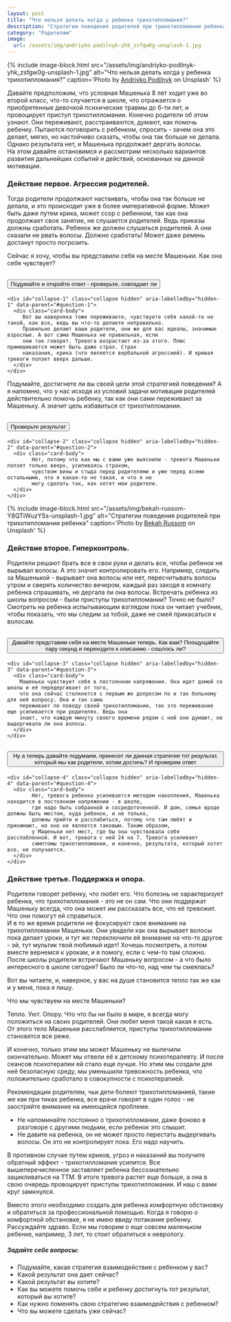 ```yaml
---
layout: post
title: "Что нельзя делать когда у ребенка трихотилломания?"
description: "Стратегии поведения родителей при трихотилломании ребенка"
category: "Родителям"
image:
  url: /assets/img/andriyko-podilnyk-yhk_zsfgw0g-unsplash-1.jpg
---
```

{% include image-block.html
src="/assets/img/andriyko-podilnyk-yhk_zsfgw0g-unsplash-1.jpg"
alt="Что нельзя делать когда у ребенка трихотилломания?"
caption='Photo by <a href="https://unsplash.com/@andriyko" rel="nofollow" >Andriyko Podilnyk</a> on Unsplash'
%}

Давайте предположим, что условная Машенька 8 лет ходит уже во второй класс, что-то случается в школе,
что отражается о приобретенные девочкой психические травмы до 6-ти лет, и провоцирует приступ трихотилломании.
Конечно родители об этом узнают. Они переживают, расстраиваются, думают, как помочь ребенку.
Пытаются поговорить с ребенком, спросить - зачем она это делает, мягко, но настойчиво сказать,
чтобы она так больше не делала. Однако результата нет, и Машенька продолжает дергать волосы.   
На этом давайте остановимся и рассмотрим несколько вариантов развития дальнейших событий и действий, основанных на
данной мотивации.

### Действие первое. Агрессия родителей.

Тогда родители продолжают настаивать, чтобы она так больше не делала, и это происходит уже в
более императивной форме. Может быть даже путем крика, может ссор с ребенком, так как она продолжает
свое занятие, не слушается родителей. Ведь приказы должны сработать. Ребенок же должен слушаться родителей.
А они сказали не рвать волосы. Должно сработать! Может даже ремень достанут просто погрозить.

Сейчас я хочу, чтобы вы представили себя на месте Машеньки. Как она себя чувствует?

<div class="accordion mb-1" id="question-1">
  <div class="card">
    <div class="card-header" id="hidden-1">
      <h2 class="mb-0 mt-0">
        <button class="btn btn-link btn-block text-left" type="button" data-bs-toggle="collapse" data-bs-target="#collapse-1" aria-expanded="true" aria-controls="collapseOne">
          Подумайте и откройте ответ - проверьте, совпадает ли
        </button>
      </h2>
    </div>

    <div id="collapse-1" class="collapse hidden" aria-labelledby="hidden-1" data-parent="#question-1">
      <div class="card-body">
         Вот вы наверняка тоже переживаете, чувствуете себя какой-то не такой, как все, ведь вы что-то делаете неправильно.
         Правильно делают ваши родители, они же для вас идеалы, значимые взрослые. А вот сама Машенька не правильная, если
         они так говорят. Тревога возрастает из-за этого. Плюс примешивается может быть даже страх. Страх
         наказания, крика (что является вербальной агрессией). И кривая тревоги ползет вверх дальше.     
      </div>
    </div>
  </div>
</div>

Подумайте, достигнете ли вы своей цели этой стратегией поведения? А я напомню, что у нас исходя из условий
задачи мотивация родителей действительно помочь ребенку, так как они сами переживают за Машеньку. А значит цель
избавиться от трихотилломании.

<div class="accordion mb-1" id="question-2">
  <div class="card">
    <div class="card-header" id="hidden-2">
      <h2 class="mb-0 mt-0">
        <button class="btn btn-link btn-block text-left" type="button" data-bs-toggle="collapse" data-bs-target="#collapse-2" aria-expanded="true" aria-controls="collapseOne">
            Проверьте результат
        </button>
      </h2>
    </div>

    <div id="collapse-2" class="collapse hidden" aria-labelledby="hidden-2" data-parent="#question-2">
      <div class="card-body">
            Нет, потому что как мы с вами уже выяснили - тревога Машеньки ползет только вверх, усиливаясь страхом,
            чувством вины и стыда перед родителями и уже перед всеми остальными, что я какая-то не такая, и что я не
            могу сделать так, как хотят мои родители.
      </div>
    </div>
  </div>
</div>

{% include image-block.html
src="/assets/img/bekah-russom-Y8QTiWuzYSs-unsplash-1.jpg"
alt="Стратегии поведения родителей при трихотилломании ребенка"
caption='Photo by <a href="https://unsplash.com/@bekahrussom" rel="nofollow" >Bekah Russom</a> on Unsplash'
%}

### Действие второе. Гиперконтроль.

Родители решают брать все в свои руки и делать все, чтобы ребенок не вырывал волосы. А это значит контролировать
его. Например, следить за Машенькой - вырывает она волосы или нет, пересчитывать волосы утром и сверять
количество вечером, каждый раз заходя в комнату ребенка спрашивать, не дергала ли она волосы. Встречать
ребенка из школы вопросом - были приступы трихотилломании? Точно не было? Смотреть на ребенка испытывающим
взглядом пока он читает учебник, чтобы показать, что мы следим за тобой, даже не смей прикасаться к волосам.


<div class="accordion mb-1" id="question-3">
  <div class="card">
    <div class="card-header" id="hidden-3">
      <h2 class="mb-0 mt-0">
        <button class="btn btn-link btn-block text-left" type="button" data-bs-toggle="collapse" data-bs-target="#collapse-3" aria-expanded="true" aria-controls="collapseOne">
            Давайте представим себя на месте Машеньки теперь. Как вам? Поощущайте пару секунд
            и переходите к описанию - сошлось ли?
        </button>
      </h2>
    </div>

    <div id="collapse-3" class="collapse hidden" aria-labelledby="hidden-3" data-parent="#question-3">
      <div class="card-body">
        Машенька чувствует себя в постоянном напряжении. Она идет домой со школы и её передергивает от того,
        что она сейчас столкнется с первым же допросом по и так больному для неё вопросу. Она и так сама
        переживает по поводу своей трихотилломании, так это переживание еще усиливается при родителях. Ведь она
        знает, что каждую минуту своего времени рядом с ней они думают, не выдергивала ли она волосы.
      </div>
    </div>
  </div>
</div>

<div class="accordion mb-1" id="question-4">
  <div class="card">
    <div class="card-header" id="hidden-4">
      <h2 class="mb-0 mt-0">
        <button class="btn btn-link btn-block text-left" type="button" data-bs-toggle="collapse" data-bs-target="#collapse-4" aria-expanded="true" aria-controls="collapseOne">
            Ну а теперь давайте подумаем, принесет ли данная стратегия тот результат, который мы как родители,
            хотим достичь? И проверим ответ
        </button>
      </h2>
    </div>

    <div id="collapse-4" class="collapse hidden" aria-labelledby="hidden-4" data-parent="#question-4">
      <div class="card-body">
            Нет, тревога ребенка усиливается методом накопления, Машенька находится в постоянном напряжении - в школе,
            где надо быть собранной и сосредоточенной. И дом, семья вроде должны быть местом, куда ребенок, и не только,
            должны прийти и расслабиться, потому что там любят и принимают, но оно не является таковым. Таким образом,
            у Машеньки нет мест, где бы она чувствовала себя расслабленной. И вот, тревога с ней 24 на 7. Тревога усиливает
            симптомы трихотилломании, и конечно, результата, который хотят все, не получается.
      </div>
    </div>
  </div>
</div>


### Действие третье. Поддержка и опора.

Родители говорят ребенку, что любят его. Что болезнь не характеризует ребенка, что трихотилломания -
это не он сам. Что они поддержат Машеньку всегда, что она может им рассказать все, что её тревожит.
Что они помогут ей справиться.   
И в то же время родители не фокусируют свое внимание на трихотилломании Машеньки. Они увидели как она вырывает
волосы пока делает уроки, и тут же переключили её внимание на что-то другое - эй, тут мультик твой любимый идет!
Хочешь посмотреть, а потом вместе вернемся к урокам, и я помогу, если с чем-то там сложно.  
После школы родители встречают Машеньку вопросом - а что было интересного в школе сегодня? Было ли что-то, над чем ты
смеялась?

Вот вы читаете, и, наверное, у вас на душе становится тепло так же как и у меня, пока я пишу.

Что мы чувствуем на месте Машеньки?

Тепло. Уют. Опору. Что что бы ни было в мире, я всегда могу положиться на своих родителей. Они любят меня такой какая я
есть.   
От этого тело Машеньки расслабляется, приступы трихотилломании становятся все реже.

И конечно, только этим мы может Машеньку не вылечили окончательно. Может мы отвели её к детскому психотерапевту.
И после сеансов психотерапии ей стало еще лучше. Но этим мы создали для неё безопасную среду, мы уменьшили
тревожность ребенка, что положительно сработало в совокупности с психотерапией.

Рекомендации родителям, чьи дети болеют трихотилломанией, такие же как при тиках ребенка, все врачи говорят в один
голос - не заостряйте внимание на имеющейся проблеме.

- Не напоминайте постоянно о трихотилломании, даже фоново в разговоре с другими людьми, если ребенок это слышит.
- Не давите на ребенка, он не может просто перестать выдергивать волосы. Он это не контролирует пока. Его надо научить.

В противном случае путем криков, угроз и наказаний вы получите обратный эффект - трихотилломания усилится.
Все вышеперечисленное заставляет ребенка бессознательно зацикливаться на ТТМ. В итоге тревога растет еще больше, а она в
свою очередь провоцирует приступы трихотилломании. И наш с вами круг замкнулся.

Вместо этого необходимо создать для ребенка комфортную обстановку и обратиться за профессиональной помощью.
Когда я говорю о комфортной обстановке, я не имею ввиду потакание ребенку. Рассуждайте здраво.
Если мы говорим о еще совсем маленьком ребенке, например, 3 лет, то стоит обратиться к неврологу.

<div class="card mb-4 mt-3">
  <div class="card-header">
    <h5 class="mb-0">Задайте себе вопросы:</h5>
  </div>
  <div class="card-body">
    <ul class="mb-1">
        <li>
           Подумайте, какая стратегия взаимодействия с ребенком у вас?
        </li>
        <li>
            Какой результат она дает сейчас?
        </li>
        <li>
            Какой результат вы хотите?
        </li>
        <li>
            Как вы можете помочь себе и ребенку достигнуть тот результат, который вы хотите?
        </li>
        <li>
            Как нужно поменять свою стратегию взаимодействия с ребенком?
        </li>
        <li>
            Что вы можете сделать уже сейчас?
        </li>
    </ul>
  </div>
</div>



